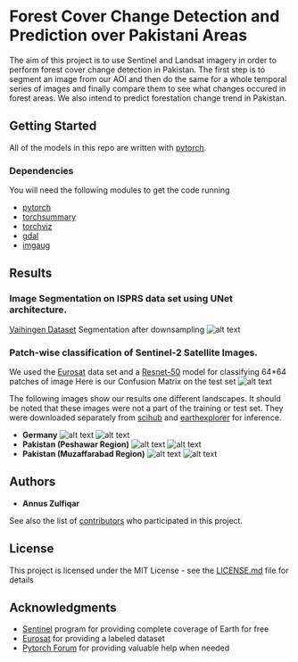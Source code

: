 # Forest Cover Change Detection and Prediction over Pakistani Areas

The aim of this project is to use Sentinel and Landsat imagery in order to perform forest cover change detection in Pakistan. The first step is to segment an image from our AOI and then do the same for a whole temporal series of images and finally compare them to see what changes occured in forest areas. We also intend to predict forestation change trend in Pakistan.                                                                                      

## Getting Started

All of the models in this repo are written with [pytorch](https://github.com/pytorch/pytorch).

### Dependencies

You will need the following modules to get the code running

* [pytorch](https://github.com/pytorch/pytorch)
* [torchsummary](https://github.com/sksq96/pytorch-summary)
* [torchviz](https://github.com/szagoruyko/pytorchviz)
* [gdal](https://pypi.org/project/GDAL/)
* [imgaug](https://github.com/aleju/imgaug)


## Results

### Image Segmentation on ISPRS data set using UNet architecture.
[Vaihingen Dataset](http://www2.isprs.org/commissions/comm3/wg4/semantic-labeling.html) Segmentation after downsampling
![alt text](results/downsampled_seg_result.png)

### Patch-wise classification of Sentinel-2 Satellite Images.
We used the [Eurosat](https://arxiv.org/pdf/1709.00029.pdf) data set and a [Resnet-50](https://pytorch.org/docs/stable/torchvision/models.html#torchvision.models.resnet50) model for classifying 64*64 patches of image
Here is our Confusion Matrix on the test set
![alt text](results/resnet_cm.png)

The following images show our results one different landscapes. It should be noted that these images were not a part of the training or test set. They were downloaded separately from [scihub](https://scihub.copernicus.eu) and [earthexplorer](http://earthexplorer.usgs.gov) for inference.  
* **Germany**
![alt text](results/german_patchwise_1.png?style=centerme)
![alt text](results/german_patchwise_2.png?style=centerme)
* **Pakistan (Peshawar Region)**
![alt text](results/peshawar_patchwise_1.png?style=centerme)
![alt text](results/peshawar_patchwise_2.png?style=centerme)
* **Pakistan (Muzaffarabad Region)**
![alt text](results/muzaffarabad_patchwise_1.png?style=centerme)
![alt text](results/muzaffarabad_patchwise_2.png?style=centerme)

## Authors

* **Annus Zulfiqar**

See also the list of [contributors](https://github.com/annusgit/ForestCoverChange/graphs/contributors) who participated in this project.

## License

This project is licensed under the MIT License - see the [LICENSE.md](LICENSE) file for details

## Acknowledgments

* [Sentinel](https://scihub.copernicus.eu/) program for providing complete coverage of Earth for free
* [Eurosat](https://arxiv.org/pdf/1709.00029.pdf) for providing a labeled dataset
* [Pytorch Forum](http://discuss.pytorch.org/) for providing valuable help when needed







